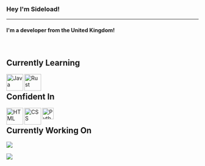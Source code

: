 
<h3 align="left">

   Hey I'm Sideload! 

</h3>

<hr>

<h4 align="left">
     I'm a developer from the United Kingdom! <br>
</h4>

<br>

## Currently Learning
<a href="https://www.java.com/en/">
     <img
         align="left" alt="Java" width="44" height="44" 
         src="https://img.icons8.com/color/48/000000/java-coffee-cup-logo--v2.png"
     />
</a>

<a href="https://www.rust-lang.org/">
     <img
          align="left" alt="Rust" width="44" height="44"
          src="https://img.icons8.com/?size=48&id=haeAxVQEIg0F&format=png"
     />
</a>

<br>

## Confident In

<a href="https://html.com/">
     <img
          align="left" alt="HTML" width="44" height="44"
          src="https://img.icons8.com/color/48/000000/html-5--v1.png"
     />
</a>

<a href="https://www.w3.org/Style/CSS/">
     <img
          align="left" alt="CSS" width="44" height="44"
          src="https://img.icons8.com/color/48/000000/css3.png"
     />
</a>

<a href="https://www.python.org/">
     <img
          align="left" alt="Python" width="30" height="30"
          src="https://img.icons8.com/?size=48&id=13441&format=png"
     />
</a>

<br>

## Currently Working On

<img align="left"
     src="https://github-readme-stats.vercel.app/api/pin/?username=sideloads&repo=Synergy&theme=tokyonight"
/>

&nbsp;

<img align="left"
     src="https://github-readme-stats.vercel.app/api?username=sideloads&show_icons=true&theme=tokyonight"
/>



